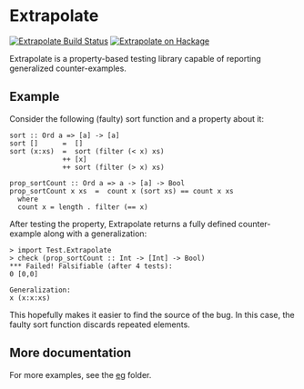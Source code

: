 Extrapolate
===========

[![Extrapolate Build Status][build-status]][build-log]
[![Extrapolate on Hackage][hackage-version]][extrapolate-on-hackage]

Extrapolate is a property-based testing library capable of reporting
generalized counter-examples.


Example
-------

Consider the following (faulty) sort function and a property about it:

    sort :: Ord a => [a] -> [a]
    sort []      =  []
    sort (x:xs)  =  sort (filter (< x) xs)
                 ++ [x]
                 ++ sort (filter (> x) xs)

    prop_sortCount :: Ord a => a -> [a] -> Bool
    prop_sortCount x xs  =  count x (sort xs) == count x xs
      where
      count x = length . filter (== x)

After testing the property, Extrapolate returns a fully defined counter-example
along with a generalization:

    > import Test.Extrapolate
    > check (prop_sortCount :: Int -> [Int] -> Bool)
    *** Failed! Falsifiable (after 4 tests):
    0 [0,0]

    Generalization:
    x (x:x:xs)

This hopefully makes it easier to find the source of the bug.  In this case,
the faulty sort function discards repeated elements.


More documentation
------------------

For more examples, see the [eg](eg) folder.

[build-status]: https://travis-ci.org/rudymatela/extrapolate.svg?branch=master
[build-log]:    https://travis-ci.org/rudymatela/extrapolate
[hackage-version]: https://img.shields.io/hackage/v/extrapolate.svg
[extrapolate-on-hackage]: https://hackage.haskell.org/package/extrapolate
